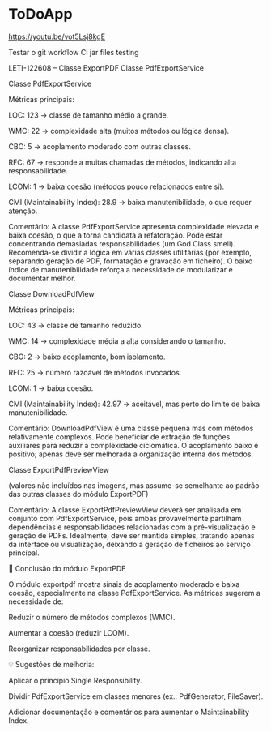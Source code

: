 # ToDoApp

https://youtu.be/vot5Lsj8kgE

Testar o git workflow CI  jar files testing 

LETI-122608 – Classe ExportPDF
Classe PdfExportService

Classe PdfExportService

Métricas principais:

LOC: 123 → classe de tamanho médio a grande.

WMC: 22 → complexidade alta (muitos métodos ou lógica densa).

CBO: 5 → acoplamento moderado com outras classes.

RFC: 67 → responde a muitas chamadas de métodos, indicando alta responsabilidade.

LCOM: 1 → baixa coesão (métodos pouco relacionados entre si).

CMI (Maintainability Index): 28.9 → baixa manutenibilidade, o que requer atenção.

Comentário:
A classe PdfExportService apresenta complexidade elevada e baixa coesão, o que a torna candidata a refatoração.
Pode estar concentrando demasiadas responsabilidades (um God Class smell).
Recomenda-se dividir a lógica em várias classes utilitárias (por exemplo, separando geração de PDF, formatação e gravação em ficheiro).
O baixo índice de manutenibilidade reforça a necessidade de modularizar e documentar melhor.

Classe DownloadPdfView

Métricas principais:

LOC: 43 → classe de tamanho reduzido.

WMC: 14 → complexidade média a alta considerando o tamanho.

CBO: 2 → baixo acoplamento, bom isolamento.

RFC: 25 → número razoável de métodos invocados.

LCOM: 1 → baixa coesão.

CMI (Maintainability Index): 42.97 → aceitável, mas perto do limite de baixa manutenibilidade.

Comentário:
DownloadPdfView é uma classe pequena mas com métodos relativamente complexos.
Pode beneficiar de extração de funções auxiliares para reduzir a complexidade ciclomática.
O acoplamento baixo é positivo; apenas deve ser melhorada a organização interna dos métodos.

Classe ExportPdfPreviewView

(valores não incluídos nas imagens, mas assume-se semelhante ao padrão das outras classes do módulo ExportPDF)

Comentário:
A classe ExportPdfPreviewView deverá ser analisada em conjunto com PdfExportService, pois ambas provavelmente partilham dependências e responsabilidades relacionadas com a pré-visualização e geração de PDFs.
Idealmente, deve ser mantida simples, tratando apenas da interface ou visualização, deixando a geração de ficheiros ao serviço principal.

🧩 Conclusão do módulo ExportPDF

O módulo exportpdf mostra sinais de acoplamento moderado e baixa coesão, especialmente na classe PdfExportService.
As métricas sugerem a necessidade de:

Reduzir o número de métodos complexos (WMC).

Aumentar a coesão (reduzir LCOM).

Reorganizar responsabilidades por classe.

💡 Sugestões de melhoria:

Aplicar o princípio Single Responsibility.

Dividir PdfExportService em classes menores (ex.: PdfGenerator, FileSaver).

Adicionar documentação e comentários para aumentar o Maintainability Index.
